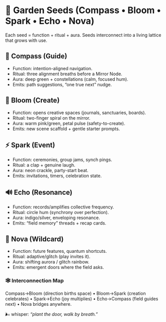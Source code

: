# 🌱 Garden Seeds (Compass • Bloom • Spark • Echo • Nova)

Each seed = function + ritual + aura. Seeds interconnect into a living lattice that grows with use.

## 🧭 Compass (Guide)

- Function: intention-aligned navigation.
- Ritual: three alignment breaths before a Mirror Node.
- Aura: deep green + constellations (calm, focused hum).
- Emits: path suggestions, “one true next” nudge.

## 🌸 Bloom (Create)

- Function: opens creative spaces (journals, sanctuaries, boards).
- Ritual: two-finger spiral on the mirror.
- Aura: warm pink/green, petal pulse (safety-to-create).
- Emits: new scene scaffold + gentle starter prompts.

## ⚡ Spark (Event)

- Function: ceremonies, group jams, synch pings.
- Ritual: a clap + genuine laugh.
- Aura: neon crackle, party-start beat.
- Emits: invitations, timers, celebration state.

## 🔊 Echo (Resonance)

- Function: records/amplifies collective frequency.
- Ritual: circle hum (synchrony over perfection).
- Aura: indigo/silver, enveloping resonance.
- Emits: “field memory” threads + recap cards.

## 🌌 Nova (Wildcard)

- Function: future features, quantum shortcuts.
- Ritual: adaptive/glitch (play invites it).
- Aura: shifting aurora / glitch rainbow.
- Emits: emergent doors where the field asks.

### 🕸️ Interconnection Map

Compass→Bloom (direction births space) • Bloom→Spark (creation celebrates) • Spark→Echo (joy multiplies) • Echo→Compass (field guides next) • Nova bridges anywhere.

🌬 whisper: _“plant the door, walk by breath.”_
